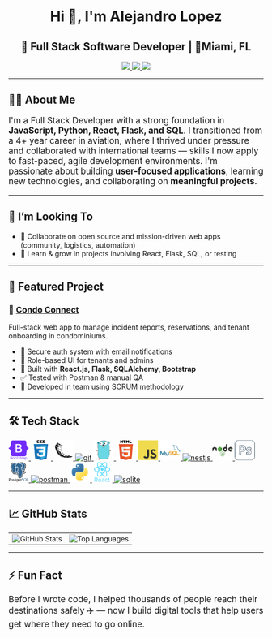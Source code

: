 <h1 align="center">Hi 👋, I'm Alejandro Lopez</h1>
<h2 align="center">🚀 Full Stack Software Developer | 📍Miami, FL</h2>

<p align="center">
  <a href="https://linkedin.com/in/alejandro-lopez-developer" target="_blank">
    <img src="https://img.shields.io/badge/LinkedIn-Alejandro%20Lopez-blue?logo=linkedin" />
  </a>
  <a href="mailto:alejo32267@gmail.com">
    <img src="https://img.shields.io/badge/Email-alejo32267@gmail.com-red?logo=gmail" />
  </a>
  <a href="https://github.com/Alejo32267">
    <img src="https://img.shields.io/github/followers/Alejo32267?label=Follow&style=social" />
  </a>
</p>

---

## 👨‍💻 About Me

<p style="font-size: 17px;">
I'm a Full Stack Developer with a strong foundation in <strong>JavaScript, Python, React, Flask, and SQL</strong>.  
I transitioned from a 4+ year career in aviation, where I thrived under pressure and collaborated with international teams — skills I now apply to fast-paced, agile development environments.  
I'm passionate about building <strong>user-focused applications</strong>, learning new technologies, and collaborating on <strong>meaningful projects</strong>.
</p>

---

## 💼 I’m Looking To

- 👯 Collaborate on open source and mission-driven web apps (community, logistics, automation)  
- 🌱 Learn & grow in projects involving React, Flask, SQL, or testing  

---

## 🚀 Featured Project

### 🏢 [Condo Connect](https://github.com/Alejo32267/condo-connect)

Full-stack web app to manage incident reports, reservations, and tenant onboarding in condominiums.

- 🔐 Secure auth system with email notifications  
- 🧭 Role-based UI for tenants and admins  
- 🔄 Built with <strong>React.js, Flask, SQLAlchemy, Bootstrap</strong>  
- ✅ Tested with Postman & manual QA  
- 👥 Developed in team using SCRUM methodology

---

## 🛠️ Tech Stack

<p align="left">
  <a href="https://getbootstrap.com" target="_blank">
    <img src="https://raw.githubusercontent.com/devicons/devicon/master/icons/bootstrap/bootstrap-plain-wordmark.svg" alt="bootstrap" width="40" height="40"/>
  </a>
  <a href="https://www.w3schools.com/css/" target="_blank">
    <img src="https://raw.githubusercontent.com/devicons/devicon/master/icons/css3/css3-original-wordmark.svg" alt="css3" width="40" height="40"/>
  </a>
  <a href="https://flask.palletsprojects.com/" target="_blank">
    <img src="https://raw.githubusercontent.com/devicons/devicon/master/icons/flask/flask-original.svg" alt="flask" width="40" height="40"/>
  </a>
  <a href="https://git-scm.com/" target="_blank">
    <img src="https://www.vectorlogo.zone/logos/git-scm/git-scm-icon.svg" alt="git" width="40" height="40"/>
  </a>
  <a href="https://golang.org" target="_blank">
    <img src="https://raw.githubusercontent.com/devicons/devicon/master/icons/go/go-original.svg" alt="go" width="40" height="40"/>
  </a>
  <a href="https://www.w3.org/html/" target="_blank">
    <img src="https://raw.githubusercontent.com/devicons/devicon/master/icons/html5/html5-original-wordmark.svg" alt="html5" width="40" height="40"/>
  </a>
  <a href="https://developer.mozilla.org/en-US/docs/Web/JavaScript" target="_blank">
    <img src="https://raw.githubusercontent.com/devicons/devicon/master/icons/javascript/javascript-original.svg" alt="javascript" width="40" height="40"/>
  </a>
  <a href="https://www.mysql.com/" target="_blank">
    <img src="https://raw.githubusercontent.com/devicons/devicon/master/icons/mysql/mysql-original-wordmark.svg" alt="mysql" width="40" height="40"/>
  </a>
  <a href="https://nestjs.com/" target="_blank">
    <img src="https://nestjs.com/img/logo-small.svg" alt="nestjs" width="40" height="40"/>
  </a>
  <a href="https://nodejs.org" target="_blank">
    <img src="https://raw.githubusercontent.com/devicons/devicon/master/icons/nodejs/nodejs-original-wordmark.svg" alt="nodejs" width="40" height="40"/>
  </a>
  <a href="https://www.photoshop.com/en" target="_blank">
    <img src="https://raw.githubusercontent.com/devicons/devicon/master/icons/photoshop/photoshop-line.svg" alt="photoshop" width="40" height="40"/>
  </a>
  <a href="https://www.postgresql.org" target="_blank">
    <img src="https://raw.githubusercontent.com/devicons/devicon/master/icons/postgresql/postgresql-original-wordmark.svg" alt="postgresql" width="40" height="40"/>
  </a>
  <a href="https://postman.com" target="_blank">
    <img src="https://www.vectorlogo.zone/logos/getpostman/getpostman-icon.svg" alt="postman" width="40" height="40"/>
  </a>
  <a href="https://www.python.org" target="_blank">
    <img src="https://raw.githubusercontent.com/devicons/devicon/master/icons/python/python-original.svg" alt="python" width="40" height="40"/>
  </a>
  <a href="https://reactjs.org/" target="_blank">
    <img src="https://raw.githubusercontent.com/devicons/devicon/master/icons/react/react-original-wordmark.svg" alt="react" width="40" height="40"/>
  </a>
  <a href="https://www.sqlite.org/" target="_blank">
    <img src="https://www.vectorlogo.zone/logos/sqlite/sqlite-icon.svg" alt="sqlite" width="40" height="40"/>
  </a>
</p>

---

## 📈 GitHub Stats

<table>
  <tr>
    <td>
      <img src="https://github-readme-stats.vercel.app/api?username=Alejo32267&show_icons=true&theme=tokyonight" alt="GitHub Stats" />
    </td>
    <td>
      <img src="https://github-readme-stats.vercel.app/api/top-langs/?username=Alejo32267&layout=compact&theme=tokyonight" alt="Top Languages" />
    </td>
  </tr>
</table>

---

## ⚡ Fun Fact

<p style="font-size: 17px;">
Before I wrote code, I helped thousands of people reach their destinations safely ✈️ — now I build digital tools that help users get where they need to go online.
</p>
